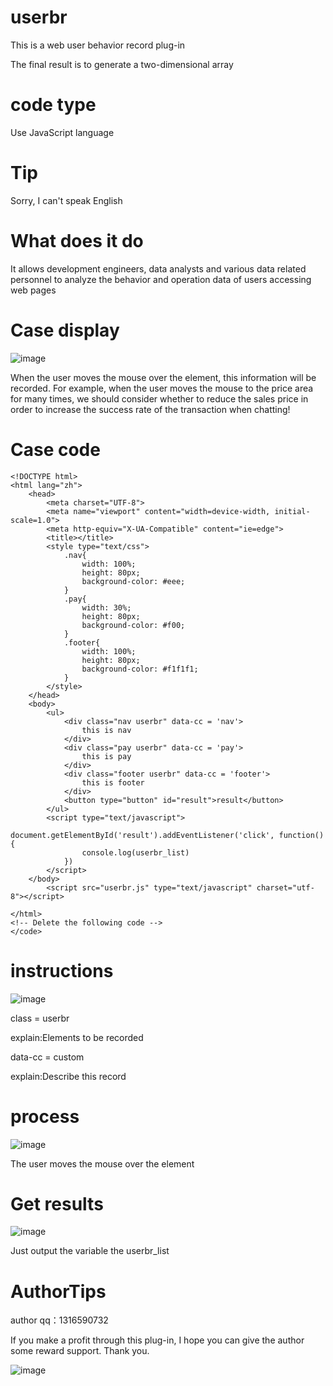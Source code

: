# userbr
This is a web user behavior record plug-in

The final result is to generate a two-dimensional array
# code type
Use JavaScript language

# Tip
Sorry, I can't speak English
# What does it do
It allows development engineers, data analysts and various data related personnel to analyze the behavior and operation data of users accessing web pages
# Case display
 ![image]( https://github.com/1316590732/userbr/blob/main/images/demo.gif)
 
 When the user moves the mouse over the element, this information will be recorded. For example, when the user moves the mouse to the price area for many times, we should consider whether to reduce the sales price in order to increase the success rate of the transaction when chatting!
# Case code
```  <code>
<!DOCTYPE html>
<html lang="zh">
	<head>
		<meta charset="UTF-8">
		<meta name="viewport" content="width=device-width, initial-scale=1.0">
		<meta http-equiv="X-UA-Compatible" content="ie=edge">
		<title></title>
		<style type="text/css">
			.nav{
				width: 100%;
				height: 80px;
				background-color: #eee;
			}
			.pay{
				width: 30%;
				height: 80px;
				background-color: #f00;
			}
			.footer{
				width: 100%;
				height: 80px;
				background-color: #f1f1f1;
			}
		</style>
	</head>
	<body>
		<ul>
			<div class="nav userbr" data-cc = 'nav'>
				this is nav
			</div>
			<div class="pay userbr" data-cc = 'pay'>
				this is pay
			</div>
			<div class="footer userbr" data-cc = 'footer'>
				this is footer
			</div>
			<button type="button" id="result">result</button>
		</ul>
		<script type="text/javascript">
			document.getElementById('result').addEventListener('click', function() {
				console.log(userbr_list)
			})
		</script>
	</body>
		<script src="userbr.js" type="text/javascript" charset="utf-8"></script>
	
</html>
<!-- Delete the following code -->
</code>
``` 
# instructions
 ![image]( https://github.com/1316590732/userbr/blob/main/images/introduce.png)
 
class = userbr

explain:Elements to be recorded

data-cc = custom

explain:Describe this record

# process
 ![image]( https://github.com/1316590732/userbr/blob/main/images/Process.jpg)

 
The user moves the mouse over the element

# Get results
 ![image]( https://github.com/1316590732/userbr/blob/main/images/result.png)
 
 Just output the variable the userbr_list

# AuthorTips
author qq：1316590732

If you make a profit through this plug-in, I hope you can give the author some reward support. Thank you.

 ![image]( https://github.com/1316590732/userbr/blob/main/images/wxqrcode.png)
